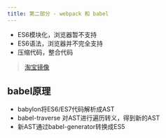 ```yaml
---
title: 第二部分 - webpack 和 babel
---
```

* ES6模块化，浏览器暂不支持
* ES6语法，浏览器并不完全支持
* 压缩代码，整合代码
> [淘宝镜像](http://npm.taobao.org)

## babel原理
* babylon将ES6/ES7代码解析成AST
* babel-traverse 对AST进行遍历转义，得到新的AST
* 新AST通过babel-generator转换成ES5



